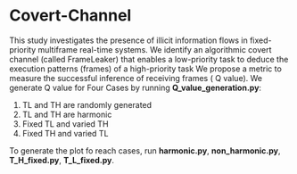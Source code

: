# Covert-Channel
This study investigates the presence of illicit
information flows in fixed-priority multiframe real-time systems.
We identify an algorithmic covert channel (called FrameLeaker)
that enables a low-priority task to deduce the execution patterns
(frames) of a high-priority task
We propose a metric to
measure the successful inference of receiving frames ( Q value). We generate Q value for Four Cases by running **Q_value_generation.py**:
1. TL and TH are randomly generated
2. TL and TH are harmonic
3. Fixed TL and varied TH 
4. Fixed TH and varied TL

   
To generate the plot fo reach cases, run **harmonic.py**, **non_harmonic.py**, **T_H_fixed.py**, **T_L_fixed.py**. 
